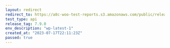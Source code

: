 ```yaml
---
layout: redirect
redirect_to: https://a8c-woo-test-reports.s3.amazonaws.com/public/release/7.9.0/wp-latest-1/api/index.html
test_type: api
release_tag: 7.9.0
env_description: "wp-latest-1"
created_at: "2023-07-17T22:11:23Z"
passed: true
---
```

